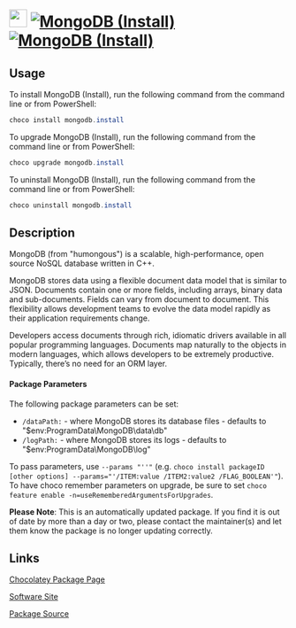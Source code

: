 ﻿# <img src="https://cdn.jsdelivr.net/gh/mkevenaar/chocolatey-packages@083dd15e52cd8b007dd76e7ec933436c910dbe83/icons/mongodb.png" width="32" height="32"/> [![MongoDB (Install)](https://img.shields.io/chocolatey/v/mongodb.install.svg?label=MongoDB+(Install))](https://chocolatey.org/packages/mongodb.install) [![MongoDB (Install)](https://img.shields.io/chocolatey/dt/mongodb.install.svg)](https://chocolatey.org/packages/mongodb.install)

## Usage
To install MongoDB (Install), run the following command from the command line or from PowerShell:
```powershell
choco install mongodb.install
```

To upgrade MongoDB (Install), run the following command from the command line or from PowerShell:
```powershell
choco upgrade mongodb.install
```

To uninstall MongoDB (Install), run the following command from the command line or from PowerShell:
```powershell
choco uninstall mongodb.install
```

## Description
MongoDB (from "humongous") is a scalable, high-performance, open source NoSQL database written in C++.

MongoDB stores data using a flexible document data model that is similar to JSON. Documents contain one or more fields, including arrays, binary data and sub-documents. Fields can vary from document to document. This flexibility allows development teams to evolve the data model rapidly as their application requirements change.

Developers access documents through rich, idiomatic drivers available in all popular programming languages. Documents map naturally to the objects in modern languages, which allows developers to be extremely productive. Typically, there’s no need for an ORM layer.

#### Package Parameters

The following package parameters can be set:

* `/dataPath:` - where MongoDB stores its database files - defaults to "$env:ProgramData\MongoDB\data\db"
* `/logPath:` - where MongoDB stores its logs - defaults to "$env:ProgramData\MongoDB\log"

To pass parameters, use `--params "''"` (e.g. `choco install packageID [other options] --params="'/ITEM:value /ITEM2:value2 /FLAG_BOOLEAN'"`).
To have choco remember parameters on upgrade, be sure to set `choco feature enable -n=useRememberedArgumentsForUpgrades`.

**Please Note**: This is an automatically updated package. If you find it is
out of date by more than a day or two, please contact the maintainer(s) and
let them know the package is no longer updating correctly.



## Links
[Chocolatey Package Page](https://chocolatey.org/packages/mongodb.install)

[Software Site](http://www.mongodb.org)

[Package Source](https://github.com/mkevenaar/chocolatey-packages/tree/master/automatic/mongodb.install)

